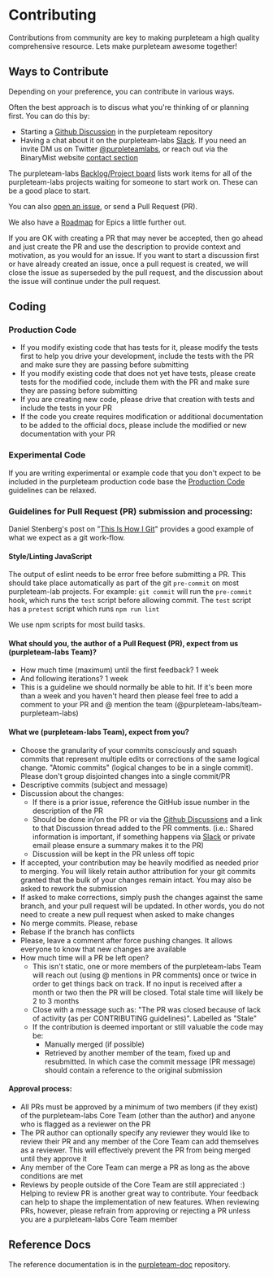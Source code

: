 # Contributing

Contributions from community are key to making purpleteam a high quality comprehensive resource. Lets make purpleteam awesome together!

## Ways to Contribute

Depending on your preference, you can contribute in various ways.

Often the best approach is to discus what you're thinking of or planning first. You can do this by:

* Starting a [Github Discussion](https://github.com/purpleteam-labs/purpleteam/discussions) in the purpleteam repository
* Having a chat about it on the purpleteam-labs [Slack](https://purpleteam-labs.slack.com). If you need an invite DM us on Twitter [@purpleteamlabs](https://twitter.com/purpleteamlabs), or reach out via the BinaryMist website [contact section](https://binarymist.io/#contact)

The purpleteam-labs [Backlog/Project board](https://github.com/purpleteam-labs/purpleteam/projects/2) lists work items for all of the purpleteam-labs projects waiting for someone to start work on. These can be a good place to start.

You can also [open an issue](https://github.com/purpleteam-labs/purpleteam/issues/new/choose), or send a Pull Request (PR).

We also have a [Roadmap](https://github.com/purpleteam-labs/purpleteam/projects/1) for Epics a little further out.

If you are OK with creating a PR that may never be accepted, then go ahead and just create the PR and use the description to provide context and motivation, as you would for an issue.
If you want to start a discussion first or have already created an issue, once a pull request is created, we will close the issue as superseded by the pull request,
and the discussion about the issue will continue under the pull request.

## Coding

### Production Code

* If you modify existing code that has tests for it, please modify the tests first to help you drive your development, include the tests with the PR and make sure they are passing before submitting
* If you modify existing code that does not yet have tests, please create tests for the modified code, include them with the PR and make sure they are passing before submitting
* If you are creating new code, please drive that creation with tests and include the tests in your PR
* If the code you create requires modification or additional documentation to be added to the official docs, please include the modified or new documentation with your PR

### Experimental Code

If you are writing experimental or example code that you don't expect to be included in the purpleteam production code base the [Production Code](#production-code) guidelines can be relaxed.

### Guidelines for Pull Request (PR) submission and processing:

Daniel Stenberg's post on "[This Is How I Git](https://daniel.haxx.se/blog/2020/11/09/this-is-how-i-git/)" provides a good example of what we expect as a git work-flow.

#### Style/Linting JavaScript

The output of eslint needs to be error free before submitting a PR. This should take place automatically as part of the git `pre-commit` on most purpleteam-lab projects.
For example: `git commit` will run the `pre-commit` hook, which runs the `test` script before allowing commit. The `test` script has a `pretest` script which runs `npm run lint`

We use npm scripts for most build tasks.

#### What should you, the author of a Pull Request (PR), expect from us (purpleteam-labs Team)?

* How much time (maximum) until the first feedback? 1 week
* And following iterations? 1 week
* This is a guideline we should normally be able to hit. If it's been more than a week and you haven't heard then please feel free to add a comment to your PR and @ mention the team (@purpleteam-labs/team-purpleteam-labs)

#### What we (purpleteam-labs Team), expect from you?

* Choose the granularity of your commits consciously and squash commits that represent multiple edits or corrections of the same logical change. "Atomic commits" (logical changes to be in a single commit). Please don't group disjointed changes into a single commit/PR
* Descriptive commits (subject and message)
* Discussion about the changes:
  * If there is a prior issue, reference the GitHub issue number in the description of the PR
  * Should be done in/on the PR or via the [Github Discussions](https://github.com/purpleteam-labs/purpleteam/discussions) and a link to that Discussion thread added to the PR comments. (i.e.: Shared information is important, if something happens via [Slack](https://purpleteam-labs.slack.com/) or private email please ensure a summary makes it to the PR)
  * Discussion will be kept in the PR unless off topic
* If accepted, your contribution may be heavily modified as needed prior to merging. You will likely retain author attribution for your git commits granted that the bulk of your changes remain intact. You may also be asked to rework the submission
* If asked to make corrections, simply push the changes against the same branch, and your pull request will be updated. In other words, you do not need to create a new pull request when asked to make changes
* No merge commits. Please, rebase
* Rebase if the branch has conflicts
* Please, leave a comment after force pushing changes. It allows everyone to know that new changes are available
* How much time will a PR be left open?
  * This isn't static, one or more members of the purpleteam-labs Team will reach out (using @ mentions in PR comments) once or twice in order to get things back on track. If no input is received after a month or two then the PR will be closed. Total stale time will likely be 2 to 3 months
  * Close with a message such as: "The PR was closed because of lack of activity (as per CONTRIBUTING guidelines)". Labelled as "Stale"
  * If the contribution is deemed important or still valuable the code may be:
    * Manually merged (if possible)
    * Retrieved by another member of the team, fixed up and resubmitted. In which case the commit message (PR message) should contain a reference to the original submission

#### Approval process:

* All PRs must be approved by a minimum of two members (if they exist) of the purpleteam-labs Core Team (other than the author) and anyone who is flagged as a reviewer on the PR
* The PR author can optionally specify any reviewer they would like to review their PR and any member of the Core Team can add themselves as a reviewer. This will effectively prevent the PR from being merged until they approve it
* Any member of the Core Team can merge a PR as long as the above conditions are met
* Reviews by people outside of the Core Team are still appreciated :)  
  Helping to review PR is another great way to contribute. Your feedback can help to shape the implementation of new features. When reviewing PRs, however, please refrain from approving or rejecting a PR unless you are a purpleteam-labs Core Team member

## Reference Docs

The reference documentation is in the [purpleteam-doc](https://github.com/purpleteam-labs/purpleteam-doc) repository.


